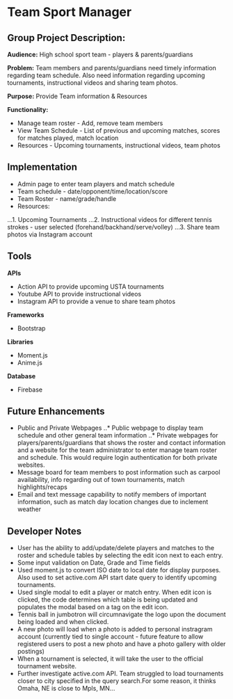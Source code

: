 # Team Sport Manager

## Group Project Description: ##

**Audience:**
High school sport team - players & parents/guardians

**Problem:**
Team members and parents/guardians need timely information regarding team schedule.  Also need information regarding upcoming tournaments, instructional videos and sharing team photos.

**Purpose:**
Provide Team information & Resources

**Functionality:**
* Manage team roster - Add, remove team members
* View Team Schedule - List of previous and upcoming matches, scores for matches played, match location
* Resources - Upcoming tournaments, instructional videos, team photos

## Implementation ##

* Admin page to enter team players and match schedule
* Team schedule - date/opponent/time/location/score
* Team Roster - name/grade/handle
* Resources: 

...1. Upcoming Tournaments
...2. Instructional videos for different tennis strokes - user selected (forehand/backhand/serve/volley)
...3. Share team photos via Instagram account

## Tools ##

**APIs**
* Action API to provide upcoming USTA tournaments
* Youtube API to provide instructional videos
* Instagram API to provide a venue to share team photos

**Frameworks**
* Bootstrap

**Libraries**
* Moment.js
* Anime.js

**Database**
* Firebase

## Future Enhancements ##

* Public and Private Webpages
..* Public webpage to display team schedule and other general team information
..* Private webpages for players/parents/guardians that shows the roster and contact information and a website for the team administrator to enter manage team roster and schedule. This would require login authentication for both private websites.
* Message board for team members to post information such as carpool availability, info regarding out of town tournaments, match highlights/recaps
* Email and text message capability to notify members of important information, such as match day location changes due to inclement weather

## Developer Notes ##

* User has the ability to add/update/delete players and matches to the roster and schedule tables by selecting the edit icon next to each entry.
* Some input validation on Date, Grade and Time fields
* Used moment.js to convert ISO date to local date for display purposes. Also used to set active.com API start date query to identify upcoming tournaments.
* Used single modal to edit a player or match entry. When edit icon is clicked, the code determines which table is being updated and populates the modal based on a tag on the edit icon.
* Tennis ball in jumbotron will circumnavigate the logo upon the document being loaded and when clicked.
* A new photo will load when a photo is added to personal instragram account (currently tied to single account - future feature to allow registered users to post a new photo and have a photo gallery with older postings)
* When a tournament is selected, it will take the user to the official tournament website.
* Further investigate active.com API. Team struggled to load tournaments closer to city specified in the query search.For some reason, it thinks Omaha, NE is close to Mpls, MN...
